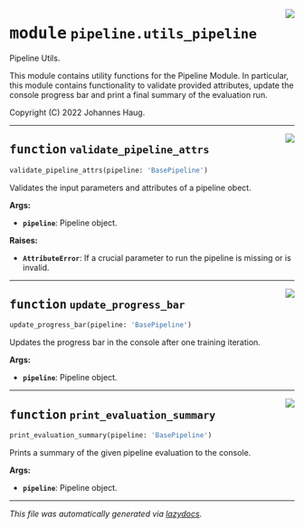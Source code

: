 <!-- markdownlint-disable -->

<a href="https://github.com/haugjo/float/tree/main/float/pipeline/utils_pipeline.py#L0"><img align="right" style="float:right;" src="https://img.shields.io/badge/-source-cccccc?style=flat-square"></a>

# <kbd>module</kbd> `pipeline.utils_pipeline`
Pipeline Utils. 

This module contains utility functions for the Pipeline Module. In particular, this module contains functionality to validate provided attributes, update the console progress bar and print a final summary of the evaluation run. 

Copyright (C) 2022 Johannes Haug. 

---

<a href="https://github.com/haugjo/float/tree/main/float/pipeline/utils_pipeline.py#L34"><img align="right" style="float:right;" src="https://img.shields.io/badge/-source-cccccc?style=flat-square"></a>

## <kbd>function</kbd> `validate_pipeline_attrs`

```python
validate_pipeline_attrs(pipeline: 'BasePipeline')
```

Validates the input parameters and attributes of a pipeline obect. 



**Args:**
 
 - <b>`pipeline`</b>:  Pipeline object. 



**Raises:**
 
 - <b>`AttributeError`</b>:  If a crucial parameter to run the pipeline is missing or is invalid. 


---

<a href="https://github.com/haugjo/float/tree/main/float/pipeline/utils_pipeline.py#L143"><img align="right" style="float:right;" src="https://img.shields.io/badge/-source-cccccc?style=flat-square"></a>

## <kbd>function</kbd> `update_progress_bar`

```python
update_progress_bar(pipeline: 'BasePipeline')
```

Updates the progress bar in the console after one training iteration. 



**Args:**
 
 - <b>`pipeline`</b>:  Pipeline object. 


---

<a href="https://github.com/haugjo/float/tree/main/float/pipeline/utils_pipeline.py#L165"><img align="right" style="float:right;" src="https://img.shields.io/badge/-source-cccccc?style=flat-square"></a>

## <kbd>function</kbd> `print_evaluation_summary`

```python
print_evaluation_summary(pipeline: 'BasePipeline')
```

Prints a summary of the given pipeline evaluation to the console. 



**Args:**
 
 - <b>`pipeline`</b>:  Pipeline object. 




---

_This file was automatically generated via [lazydocs](https://github.com/ml-tooling/lazydocs)._
